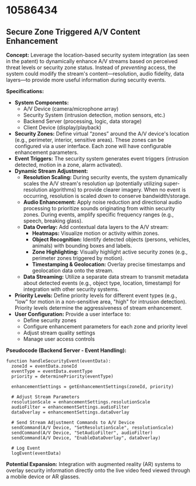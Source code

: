 # 10586434

## Secure Zone Triggered A/V Content Enhancement

**Concept:** Leverage the location-based security system integration (as seen in the patent) to dynamically enhance A/V streams based on perceived threat levels or security zone status. Instead of *preventing* access, the system could modify the stream's content—resolution, audio fidelity, data layers—to provide more useful information during security events.

**Specifications:**

*   **System Components:**
    *   A/V Device (camera/microphone array)
    *   Security System (intrusion detection, motion sensors, etc.)
    *   Backend Server (processing, logic, data storage)
    *   Client Device (display/playback)
*   **Security Zones:** Define virtual “zones” around the A/V device's location (e.g., perimeter, interior, sensitive areas).  These zones can be configured via a user interface.  Each zone will have configurable enhancement parameters.
*   **Event Triggers:** The security system generates event triggers (intrusion detected, motion in a zone, alarm activated).
*   **Dynamic Stream Adjustment:**
    *   **Resolution Scaling:** During security events, the system dynamically scales the A/V stream's resolution *up* (potentially utilizing super-resolution algorithms) to provide clearer imagery.  When no event is occurring, resolution is scaled *down* to conserve bandwidth/storage.
    *   **Audio Enhancement:** Apply noise reduction and directional audio processing to prioritize sounds originating from within security zones.  During events, amplify specific frequency ranges (e.g., speech, breaking glass).
    *   **Data Overlay:** Add contextual data layers to the A/V stream:
        *   **Heatmaps:** Visualize motion or activity within zones.
        *   **Object Recognition:**  Identify detected objects (persons, vehicles, animals) with bounding boxes and labels.
        *   **Zone Highlighting:**  Visually highlight active security zones (e.g., perimeter zones triggered by motion).
        *   **Timestamping & Geolocation:** Overlay precise timestamps and geolocation data onto the stream.
    *   **Data Streaming:**  Utilize a separate data stream to transmit metadata about detected events (e.g., object type, location, timestamp) for integration with other security systems.
*   **Priority Levels:** Define priority levels for different event types (e.g., "low" for motion in a non-sensitive area, "high" for intrusion detection).  Priority levels determine the aggressiveness of stream enhancement.
*   **User Configuration:** Provide a user interface to:
    *   Define security zones
    *   Configure enhancement parameters for each zone and priority level
    *   Adjust stream quality settings
    *   Manage user access controls

**Pseudocode (Backend Server - Event Handling):**

```
function handleSecurityEvent(eventData):
  zoneId = eventData.zoneId
  eventType = eventData.eventType
  priority = determinePriority(eventType)

  enhancementSettings = getEnhancementSettings(zoneId, priority)

  # Adjust Stream Parameters
  resolutionScale = enhancementSettings.resolutionScale
  audioFilter = enhancementSettings.audioFilter
  dataOverlay = enhancementSettings.dataOverlay

  # Send Stream Adjustment Commands to A/V Device
  sendCommand(A/V Device, "SetResolutionScale", resolutionScale)
  sendCommand(A/V Device, "SetAudioFilter", audioFilter)
  sendCommand(A/V Device, "EnableDataOverlay", dataOverlay)

  # Log Event
  logEvent(eventData)
```

**Potential Expansion:** Integration with augmented reality (AR) systems to overlay security information directly onto the live video feed viewed through a mobile device or AR glasses.
